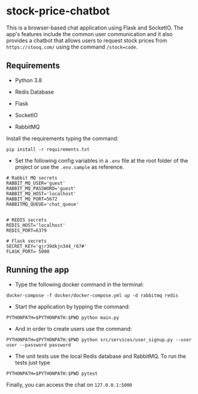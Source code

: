 
# stock-price-chatbot



This is a browser-based chat application using Flask and SocketIO. The app's features include the common user communication and it also provides a chatbot that allows users to request stock prices from `https://stooq.com/`  using the command `/stock=code`.



## Requirements

* Python 3.8

* Redis Database

* Flask
* SocketIO
* RabbitMQ


Install the requirements typing the command:
```
pip install -r requirements.txt
```
* Set the following config variables in a `.env` file at the root folder of the project or use the `.env.sample` as reference.
```
# Rabbit MQ secrets
RABBIT_MQ_USER='guest'
RABBIT_MQ_PASSWORD='guest'
RABBIT_MQ_HOST='localhost'
RABBIT_MQ_PORT=5672
RABBITMQ_QUEUE='chat_queue'


# REDIS secrets
REDIS_HOST='localhost'
REDIS_PORT=6379

# Flask secrets
SECRET_KEY='gjr39dkjn344_!67#'
FLASK_PORT= 5000
```

## Running the app
* Type the following docker command in the terminal:
```
docker-compose -f docker/docker-compose.yml up -d rabbitmq redis
```

* Start the application by typping the command:

```
PYTHONPATH=$PYTHONPATH:$PWD python main.py
```

* And in order to create users use the command:
```
PYTHONPATH=$PYTHONPATH:$PWD python src/services/user_signup.py --user user --password password
```

* The unit tests use the local Redis database and RabbitMQ. To run the tests just type
```
PYTHONPATH=$PYTHONPATH:$PWD pytest
```

Finally, you can access the chat on `127.0.0.1:5000`
